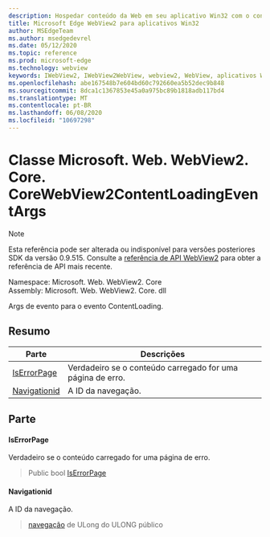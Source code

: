 ```yaml
---
description: Hospedar conteúdo da Web em seu aplicativo Win32 com o controle WebView2 do Microsoft Edge
title: Microsoft Edge WebView2 para aplicativos Win32
author: MSEdgeTeam
ms.author: msedgedevrel
ms.date: 05/12/2020
ms.topic: reference
ms.prod: microsoft-edge
ms.technology: webview
keywords: IWebView2, IWebView2WebView, webview2, WebView, aplicativos Win32, Win32, Edge, ICoreWebView2, ICoreWebView2Controller, controle do navegador, HTML Edge
ms.openlocfilehash: abe167548b7e604bd60c792660ea5b52dec9b848
ms.sourcegitcommit: 8dca1c1367853e45a0a975bc89b1818adb117bd4
ms.translationtype: MT
ms.contentlocale: pt-BR
ms.lasthandoff: 06/08/2020
ms.locfileid: "10697298"
---
```

# Classe Microsoft. Web. WebView2. Core. CoreWebView2ContentLoadingEventArgs 

> [!NOTE]
> Esta referência pode ser alterada ou indisponível para versões posteriores SDK da versão 0.9.515. Consulte a [referência de API WebView2](../../../webview2-api-reference.md) para obter a referência de API mais recente.

Namespace: Microsoft. Web. WebView2. Core \
Assembly: Microsoft. Web. WebView2. Core. dll

Args de evento para o evento ContentLoading.

## Resumo

 Parte                        | Descrições
--------------------------------|---------------------------------------------
[IsErrorPage](#iserrorpage) | Verdadeiro se o conteúdo carregado for uma página de erro.
[Navigationid](#navigationid) | A ID da navegação.

## Parte

#### IsErrorPage 

Verdadeiro se o conteúdo carregado for uma página de erro.

> Public bool [IsErrorPage](#iserrorpage)

#### Navigationid 

A ID da navegação.

> [navegação](#navigationid) de ULong do ULONG público

